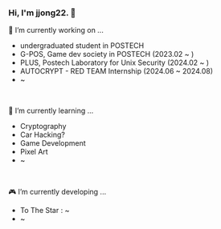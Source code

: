 ### Hi, I'm jjong22. 👋

<!--
**jjong22/jjong22** is a ✨ _special_ ✨ repository because its `README.md` (this file) appears on your GitHub profile.

Here are some ideas to get you started:


- 🔭 I’m currently working on ... 
- 🌱 I’m currently learning ...
- 👯 I’m looking to collaborate on ...
- 🤔 I’m looking for help with ...
- 💬 Ask me about ...
- 📫 How to reach me: ...
- 😄 Pronouns: ...
- ⚡ Fun fact: ...
-->

🔭 I’m currently working on ... 
- undergraduated student in POSTECH 
- G-POS, Game dev society in POSTECH (2023.02 ~ )
- PLUS, Postech Laboratory for Unix Security (2024.02 ~ )
- AUTOCRYPT - RED TEAM Internship (2024.06 ~ 2024.08)
- ~
</br>

🌱 I’m currently learning ...
- Cryptography
- Car Hacking?
- Game Development
- Pixel Art
- ~

</br>

🎮 I’m currently developing ...
- To The Star : ~
- ~
